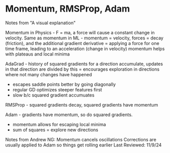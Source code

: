 # Momentum, RMSProp, Adam

Notes from "A visual explanation"

Momentum in Physics - F = ma, a force will cause a constant change in velocity.
Same as momentum in ML - momentum = velocity, 
forces = decay (friction), and the additional gradient
derivative = applying a force for one time frame, leading to an acceleration (change in velocity)
momentum helps with plateaus and local minima


AdaGrad - history of squared gradients for a direction accumulate, updates in that direction are divided by this
= encourages exploration in directions where not many changes have happened
- escapes saddle points better by going diagonally
- regular GD optimizes steeper features first
- slow b/c squared gradient accumuates


RMSProp - squared gradients decay, squared gradients have momentum

Adam - gradients have momentum, so do squared gradients.
- momentum allows for escaping local minima
- sum of squares = explore new directions



Notes from Andrew NG:
Momentum cancels oscillations
Corrections are usually applied to Adam so things get rolling earlier
Last Reviewed: 11/9/24





